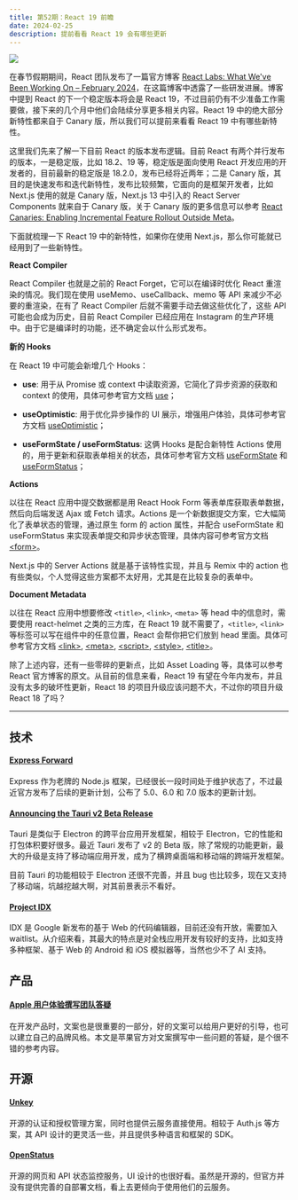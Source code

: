 ```yaml
---
title: 第52期：React 19 前瞻
date: 2024-02-25
description: 提前看看 React 19 会有哪些更新
---
```


![](/static/weekly/issue-52-cover.jpg)

在春节假期期间，React 团队发布了一篇官方博客 [React Labs: What We've Been Working On – February 2024](https://react.dev/blog/2024/02/15/react-labs-what-we-have-been-working-on-february-2024)，在这篇博客中透露了一些研发进展。博客中提到 React 的下一个稳定版本将会是 React 19，不过目前仍有不少准备工作需要做，接下来的几个月中他们会陆续分享更多相关内容。React 19 中的绝大部分新特性都来自于 Canary 版，所以我们可以提前来看看 React 19 中有哪些新特性。

这里我们先来了解一下目前 React 的版本发布逻辑。目前 React 有两个并行发布的版本，一是稳定版，比如 18.2、19 等，稳定版是面向使用 React 开发应用的开发者的，目前最新的稳定版是 18.2.0，发布已经将近两年；二是 Canary 版，其目的是快速发布和迭代新特性，发布比较频繁，它面向的是框架开发者，比如 Next.js 使用的就是 Canary 版，Next.js 13 中引入的 React Server Components 就来自于 Canary 版，关于 Canary 版的更多信息可以参考 [React Canaries: Enabling Incremental Feature Rollout Outside Meta](https://react.dev/blog/2023/05/03/react-canaries)。

下面就梳理一下 React 19 中的新特性，如果你在使用 Next.js，那么你可能就已经用到了一些新特性。

**React Compiler**

React Compiler 也就是之前的 React Forget，它可以在编译时优化 React 重渲染的情况。我们现在使用 useMemo、useCallback、memo 等 API 来减少不必要的重渲染，在有了 React Compiler 后就不需要手动去做这些优化了，这些 API 可能也会成为历史，目前 React Compiler 已经应用在 Instagram 的生产环境中。由于它是编译时的功能，还不确定会以什么形式发布。

**新的 Hooks**

在 React 19 中可能会新增几个 Hooks：

- **use**: 用于从 Promise 或 context 中读取资源，它简化了异步资源的获取和 context 的使用，具体可参考官方文档 [use](https://react.dev/reference/react/use)；

- **useOptimistic**: 用于优化异步操作的 UI 展示，增强用户体验，具体可参考官方文档 [useOptimistic](https://react.dev/reference/react/useOptimistic)；

- **useFormState / useFormStatus**: 这俩 Hooks 是配合新特性 Actions 使用的，用于更新和获取表单相关的状态，具体可参考官方文档 [useFormState](https://react.dev/reference/react-dom/hooks/useFormState) 和 [useFormStatus](https://react.dev/reference/react-dom/hooks/useFormStatus)；

**Actions**

以往在 React 应用中提交数据都是用 React Hook Form 等表单库获取表单数据，然后向后端发送 Ajax 或 Fetch 请求。Actions 是一个新数据提交方案，它大幅简化了表单状态的管理，通过原生 form 的 action 属性，并配合 useFormState 和 useFormStatus 来实现表单提交和异步状态管理，具体内容可参考官方文档 [\<form\>](https://react.dev/reference/react-dom/components/form)。

Next.js 中的 Server Actions 就是基于该特性实现，并且与 Remix 中的 action 也有些类似，个人觉得这些方案都不太好用，尤其是在比较复杂的表单中。

**Document Metadata**

以往在 React 应用中想要修改 `<title>`, `<link>`, `<meta>` 等 head 中的信息时，需要使用 react-helmet 之类的三方库，在 React 19 就不需要了，`<title>`, `<link>` 等标签可以写在组件中的任意位置，React 会帮你把它们放到 head 里面。具体可参考官方文档 [\<link\>](https://react.dev/reference/react-dom/components/link), [\<meta\>](https://react.dev/reference/react-dom/components/meta), [\<script\>](https://react.dev/reference/react-dom/components/script), [\<style\>](https://react.dev/reference/react-dom/components/style), [\<title\>](https://react.dev/reference/react-dom/components/title)。

除了上述内容，还有一些零碎的更新点，比如 Asset Loading 等，具体可以参考 React 官方博客的原文。从目前的信息来看，React 19 有望在今年内发布，并且没有太多的破坏性更新，React 18 的项目升级应该问题不大，不过你的项目升级 React 18 了吗？

<hr />

## 技术

#### [Express Forward](https://github.com/expressjs/discussions/issues/160)

Express 作为老牌的 Node.js 框架，已经很长一段时间处于维护状态了，不过最近官方发布了后续的更新计划，公布了 5.0、6.0 和 7.0 版本的更新计划。

#### [Announcing the Tauri v2 Beta Release](https://beta.tauri.app/blog/tauri-2-0-0-beta/)

Tauri 是类似于 Electron 的跨平台应用开发框架，相较于 Electron，它的性能和打包体积要好很多。最近 Tauri 发布了 v2 的 Beta 版，除了常规的功能更新，最大的升级是支持了移动端应用开发，成为了横跨桌面端和移动端的跨端开发框架。

目前 Tauri 的功能相较于 Electron 还很不完善，并且 bug 也比较多，现在又支持了移动端，坑越挖越大啊，对其前景表示不看好。

#### [Project IDX](https://idx.dev/)

IDX 是 Google 新发布的基于 Web 的代码编辑器，目前还没有开放，需要加入 waitlist。从介绍来看，其最大的特点是对全栈应用开发有较好的支持，比如支持多种框架、基于 Web 的 Android 和 iOS 模拟器等，当然也少不了 AI 支持。

## 产品

#### [Apple 用户体验撰写团队答疑](https://developer.apple.com/cn/news/?id=5mcfho5g)

在开发产品时，文案也是很重要的一部分，好的文案可以给用户更好的引导，也可以建立自己的品牌风格。本文是苹果官方对文案撰写中一些问题的答疑，是个很不错的参考内容。

## 开源

#### [Unkey](https://github.com/unkeyed/unkey)

开源的认证和授权管理方案，同时也提供云服务直接使用。相较于 Auth.js 等方案，其 API 设计的更灵活一些，并且提供多种语言和框架的 SDK。

#### [OpenStatus](https://github.com/openstatusHQ/openstatus)

开源的网页和 API 状态监控服务，UI 设计的也很好看。虽然是开源的，但官方并没有提供完善的自部署文档，看上去更倾向于使用他们的云服务。
